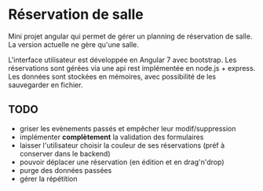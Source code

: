 
# Réservation de salle

Mini projet angular qui permet de gérer un planning de réservation de salle. La version actuelle ne gère qu'une salle.

L'interface utilisateur est développée en Angular 7 avec bootstrap. Les réservations sont gérées via une api rest implémentée en node.js + express. Les données sont stockées en mémoires, avec possibilité de les sauvegarder en fichier.

## TODO

- griser les evènements passés et empêcher leur modif/suppression
- implémenter **complètement** la validation des formulaires
- laisser l'utilisateur choisir la couleur de ses réservations (préf à conserver dans le backend)
- pouvoir déplacer une réservation (en édition et en drag'n'drop)
- purge des données passées
- gérer la répétition

